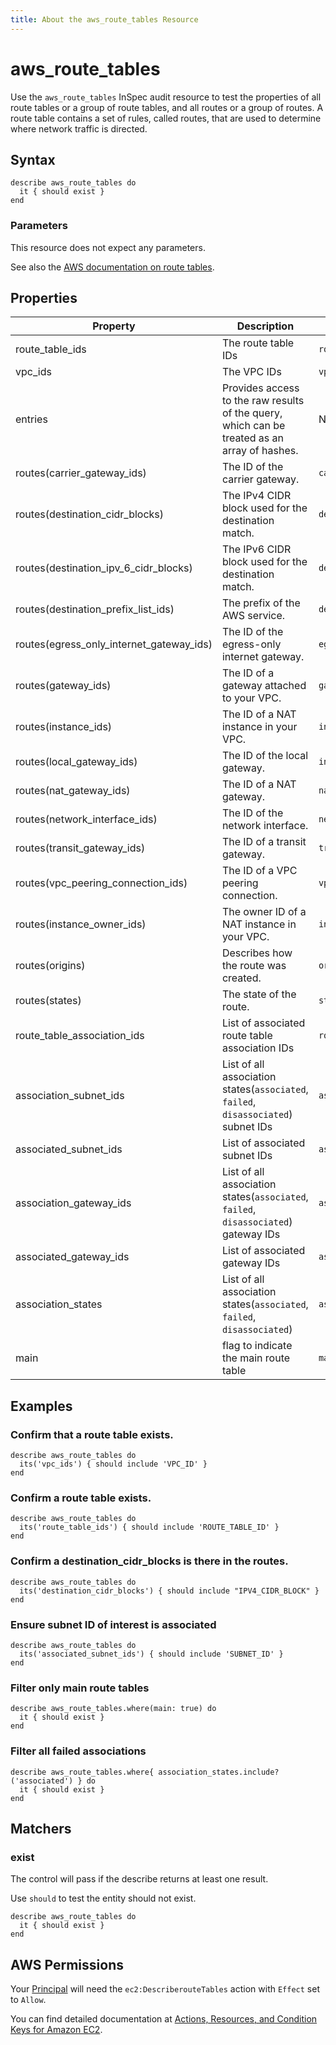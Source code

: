 ```yaml
---
title: About the aws_route_tables Resource
---
```


# aws\_route\_tables

Use the `aws_route_tables` InSpec audit resource to test the properties of all route tables or a group of route tables, and all routes or a group of routes. A route table contains a set of rules, called routes, that are used to determine where network traffic is directed.

## Syntax

    describe aws_route_tables do
      it { should exist }
    end

### Parameters

This resource does not expect any parameters.

See also the [AWS documentation on route tables](https://docs.aws.amazon.com/AWSCloudFormation/latest/UserGuide/aws-resource-ec2-route-table.html).

## Properties

|Property                                    | Description                                       |   Field           |
| ----------------------------               | ---------------------------------                 |   ---             |
| route\_table\_ids                          | The route table IDs                               | `route_table_id`  |
| vpc\_ids                                   | The VPC IDs                                       | `vpc_id`          |
| entries                                    | Provides access to the raw results of the query, which can be treated as an array of hashes. | Not Applicable | 
| routes(carrier\_gateway\_ids)              | The ID of the carrier gateway.                    | `carrier_gateway_id` |
| routes(destination\_cidr\_blocks)          | The IPv4 CIDR block used for the destination match.| `destination_cidr_block`        |
| routes(destination\_ipv\_6\_cidr\_blocks)  | The IPv6 CIDR block used for the destination match.| `destination_ipv_6_cidr_block`  |
| routes(destination\_prefix\_list\_ids)     | The prefix of the AWS service.                     | `destination_prefix_list_id`    |
| routes(egress\_only\_internet\_gateway\_ids)| The ID of the egress-only internet gateway.       | `egress_only_internet_gateway_id`|
| routes(gateway\_ids)                       | The ID of a gateway attached to your VPC.          | `gateway_id`                    |
| routes(instance\_ids)                      | The ID of a NAT instance in your VPC.              | `instance_id`                   |
| routes(local\_gateway\_ids)                | The ID of the local gateway.                       | `instance_owner_id`             |
| routes(nat\_gateway\_ids)                  | The ID of a NAT gateway.                           | `nat_gateway_id`                |
| routes(network\_interface\_ids)            | The ID of the network interface.                   | `network_interface_id`          |
| routes(transit\_gateway\_ids)              | The ID of a transit gateway.                       | `transit_gateway_id`            |
| routes(vpc\_peering\_connection\_ids)      | The ID of a VPC peering connection.                | `vpc_peering_connection_id`     |
| routes(instance\_owner\_ids)               | The owner ID of a NAT instance in your VPC.        | `instance_owner_id`             |
| routes(origins)                            | Describes how the route was created.               | `origin`                        |
| routes(states)                             | The state of the route.                            | `state`                         |
| route_table_association_ids                | List of associated route table association IDs     | `route_table_association_ids`   |
| association_subnet_ids                     | List of all association states(`associated`, `failed`, `disassociated`) subnet IDs | `association_subnet_ids` |
| associated_subnet_ids                      | List of associated subnet IDs                      | `associated_subnet_ids`         |
| association_gateway_ids                    | List of all association states(`associated`, `failed`, `disassociated`) gateway IDs | `association_gateway_ids` |
| associated_gateway_ids                     | List of associated gateway IDs                     | `associated_gateway_ids`        |
| association_states                         | List of all association states(`associated`, `failed`, `disassociated`) | `association_states` |
| main                                       | flag to indicate the main route table              | `main`                          |

## Examples

### Confirm that a route table exists.

    describe aws_route_tables do
      its('vpc_ids') { should include 'VPC_ID' }
    end

### Confirm a route table exists.

    describe aws_route_tables do
      its('route_table_ids') { should include 'ROUTE_TABLE_ID' }
    end

### Confirm a destination_cidr_blocks is there in the routes.

    describe aws_route_tables do
      its('destination_cidr_blocks') { should include "IPV4_CIDR_BLOCK" }
    end

### Ensure subnet ID of interest is associated 

    describe aws_route_tables do
      its('associated_subnet_ids') { should include 'SUBNET_ID' }
    end

### Filter only main route tables

    describe aws_route_tables.where(main: true) do
      it { should exist }
    end

### Filter all failed associations

    describe aws_route_tables.where{ association_states.include?('associated') } do
      it { should exist }
    end

## Matchers

### exist

The control will pass if the describe returns at least one result.

Use `should` to test the entity should not exist.

    describe aws_route_tables do
      it { should exist }
    end

## AWS Permissions

Your [Principal](https://docs.aws.amazon.com/IAM/latest/UserGuide/intro-structure.html#intro-structure-principal) will need the `ec2:DescriberouteTables` action with `Effect` set to `Allow`.

You can find detailed documentation at [Actions, Resources, and Condition Keys for Amazon EC2](https://docs.aws.amazon.com/IAM/latest/UserGuide/list_amazonec2.html).
